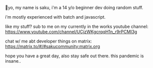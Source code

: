 👋yo, my name is saku, i'm a 14 y/o beginner dev doing random stuff. 

i'm mostly experienced with batch and javascript.

like my stuff? sub to me on my currently in the works youtube channel: https://www.youtube.com/channel/UCjzWKgcrqqH1n_r9rPCMI3g

chat w/ me abt developer things on matrix: https://matrix.to/#/#sakucommunity:matrix.org

hope you have a great day, also stay safe out there. this pandemic is insane..
